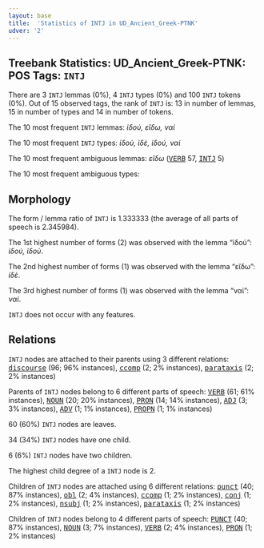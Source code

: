 ```yaml
---
layout: base
title:  'Statistics of INTJ in UD_Ancient_Greek-PTNK'
udver: '2'
---
```


## Treebank Statistics: UD_Ancient_Greek-PTNK: POS Tags: `INTJ`

There are 3 `INTJ` lemmas (0%), 4 `INTJ` types (0%) and 100 `INTJ` tokens (0%).
Out of 15 observed tags, the rank of `INTJ` is: 13 in number of lemmas, 15 in number of types and 14 in number of tokens.

The 10 most frequent `INTJ` lemmas: <em>ἰδού, εἴδω, ναί</em>

The 10 most frequent `INTJ` types:  <em>ἰδοὺ, ἰδὲ, ἰδού, ναί</em>

The 10 most frequent ambiguous lemmas: <em>εἴδω</em> (<tt><a href="grc_ptnk-pos-VERB.html">VERB</a></tt> 57, <tt><a href="grc_ptnk-pos-INTJ.html">INTJ</a></tt> 5)

The 10 most frequent ambiguous types:  



## Morphology

The form / lemma ratio of `INTJ` is 1.333333 (the average of all parts of speech is 2.345984).

The 1st highest number of forms (2) was observed with the lemma “ἰδού”: <em>ἰδού, ἰδοὺ</em>.

The 2nd highest number of forms (1) was observed with the lemma “εἴδω”: <em>ἰδὲ</em>.

The 3rd highest number of forms (1) was observed with the lemma “ναί”: <em>ναί</em>.

`INTJ` does not occur with any features.


## Relations

`INTJ` nodes are attached to their parents using 3 different relations: <tt><a href="grc_ptnk-dep-discourse.html">discourse</a></tt> (96; 96% instances), <tt><a href="grc_ptnk-dep-ccomp.html">ccomp</a></tt> (2; 2% instances), <tt><a href="grc_ptnk-dep-parataxis.html">parataxis</a></tt> (2; 2% instances)

Parents of `INTJ` nodes belong to 6 different parts of speech: <tt><a href="grc_ptnk-pos-VERB.html">VERB</a></tt> (61; 61% instances), <tt><a href="grc_ptnk-pos-NOUN.html">NOUN</a></tt> (20; 20% instances), <tt><a href="grc_ptnk-pos-PRON.html">PRON</a></tt> (14; 14% instances), <tt><a href="grc_ptnk-pos-ADJ.html">ADJ</a></tt> (3; 3% instances), <tt><a href="grc_ptnk-pos-ADV.html">ADV</a></tt> (1; 1% instances), <tt><a href="grc_ptnk-pos-PROPN.html">PROPN</a></tt> (1; 1% instances)

60 (60%) `INTJ` nodes are leaves.

34 (34%) `INTJ` nodes have one child.

6 (6%) `INTJ` nodes have two children.

The highest child degree of a `INTJ` node is 2.

Children of `INTJ` nodes are attached using 6 different relations: <tt><a href="grc_ptnk-dep-punct.html">punct</a></tt> (40; 87% instances), <tt><a href="grc_ptnk-dep-obl.html">obl</a></tt> (2; 4% instances), <tt><a href="grc_ptnk-dep-ccomp.html">ccomp</a></tt> (1; 2% instances), <tt><a href="grc_ptnk-dep-conj.html">conj</a></tt> (1; 2% instances), <tt><a href="grc_ptnk-dep-nsubj.html">nsubj</a></tt> (1; 2% instances), <tt><a href="grc_ptnk-dep-parataxis.html">parataxis</a></tt> (1; 2% instances)

Children of `INTJ` nodes belong to 4 different parts of speech: <tt><a href="grc_ptnk-pos-PUNCT.html">PUNCT</a></tt> (40; 87% instances), <tt><a href="grc_ptnk-pos-NOUN.html">NOUN</a></tt> (3; 7% instances), <tt><a href="grc_ptnk-pos-VERB.html">VERB</a></tt> (2; 4% instances), <tt><a href="grc_ptnk-pos-PRON.html">PRON</a></tt> (1; 2% instances)

